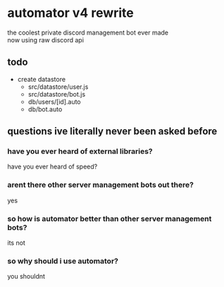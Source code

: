 # automator v4 rewrite
the coolest private discord management bot ever made \
now using raw discord api

## todo
* create datastore
	* src/datastore/user.js
	* src/datastore/bot.js
	* db/users/[id].auto
	* db/bot.auto

## questions ive literally never been asked before

### have you ever heard of external libraries?
have you ever heard of speed?

### arent there other server management bots out there?
yes

### so how is automator better than other server management bots?
its not

### so why should i use automator?
you shouldnt

